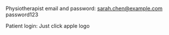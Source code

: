 Physiotherapist email and password:
sarah.chen@example.com
password123

Patient login: 
Just click apple logo

